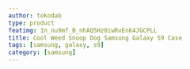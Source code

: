 ```yaml
---
author: tokodab
type: product
featimg: 1n_nu9mf_B_nhAQ5Hz0iwRvEnK4JGCPLL
title: Cool Weed Snoop Dog Samsung Galaxy S9 Case
tags: [samsung, galaxy, s9]
category: [samsung]
---
```

